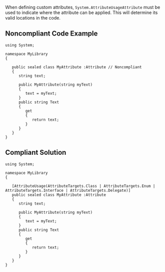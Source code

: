 When defining custom attributes, `System.AttributeUsageAttribute` must be used to indicate where the attribute can be applied. This will determine its valid locations in the code.
 
## Noncompliant Code Example

    using System;
    
    namespace MyLibrary
    {
    
       public sealed class MyAttribute :Attribute // Noncompliant
       {
          string text;
    
          public MyAttribute(string myText)
          {
             text = myText;
          }
          public string Text
          {
             get
             {
                return text;
             }
          }
       }
    }

## Compliant Solution

    using System;
    
    namespace MyLibrary
    {
    
       [AttributeUsage(AttributeTargets.Class | AttributeTargets.Enum | AttributeTargets.Interface | AttributeTargets.Delegate)]
       public sealed class MyAttribute :Attribute
       {
          string text;
    
          public MyAttribute(string myText)
          {
             text = myText;
          }
          public string Text
          {
             get
             {
                return text;
             }
          }
       }
    }